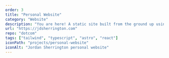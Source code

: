 ```yaml
---
order: 3
title: "Personal Website"
category: "Website"
description: "You are here! A static site built from the ground up using Typescript and Tailwind, in the Astro framework."
url: "https://jdsherrington.com"
repo: "dotcom"
tags: ["tailwind", "typescript", "astro", "react"]
iconPath: "projects/personal-website"
iconAlt: "Jordan Sherrington personal website"
---
```

